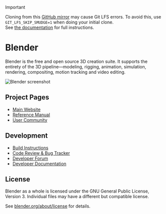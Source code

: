 <!--
Keep this document short & concise,
linking to external resources instead of including content in-line.
See 'release/text/readme.html' for the end user read-me.
-->

> [!IMPORTANT]
> Cloning from this [GitHub mirror](https://github.com/blender/blender) may cause Git LFS errors. To avoid this, use `GIT_LFS_SKIP_SMUDGE=1` when doing your initial clone.  
> See [the documentation](https://developer.blender.org/docs/handbook/contributing/using_git/#github-mirror) for full instructions.

Blender
=======

Blender is the free and open source 3D creation suite.
It supports the entirety of the 3D pipeline—modeling, rigging, animation, simulation, rendering, compositing,
motion tracking and video editing.

![Blender screenshot](https://code.blender.org/wp-content/uploads/2018/12/springrg.jpg "Blender screenshot")

Project Pages
-------------

- [Main Website](http://www.blender.org)
- [Reference Manual](https://docs.blender.org/manual/en/latest/index.html)
- [User Community](https://www.blender.org/community/)

Development
-----------

- [Build Instructions](https://developer.blender.org/docs/handbook/building_blender/)
- [Code Review & Bug Tracker](https://projects.blender.org)
- [Developer Forum](https://devtalk.blender.org)
- [Developer Documentation](https://developer.blender.org/docs/)


License
-------

Blender as a whole is licensed under the GNU General Public License, Version 3.
Individual files may have a different but compatible license.

See [blender.org/about/license](https://www.blender.org/about/license) for details.
